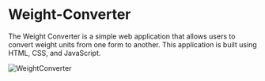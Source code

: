 # Weight-Converter
The Weight Converter is a simple web application that allows users to convert weight units from one form to another. This application is built using HTML, CSS, and JavaScript.


![WeightConverter](https://user-images.githubusercontent.com/83820363/233364467-20f02206-f9a1-44c9-b2a4-42d2dad60d84.png)
